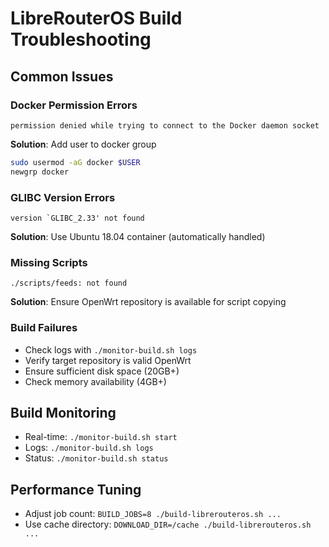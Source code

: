 # LibreRouterOS Build Troubleshooting

## Common Issues

### Docker Permission Errors
```
permission denied while trying to connect to the Docker daemon socket
```
**Solution**: Add user to docker group
```bash
sudo usermod -aG docker $USER
newgrp docker
```

### GLIBC Version Errors
```
version `GLIBC_2.33' not found
```
**Solution**: Use Ubuntu 18.04 container (automatically handled)

### Missing Scripts
```
./scripts/feeds: not found
```
**Solution**: Ensure OpenWrt repository is available for script copying

### Build Failures
- Check logs with `./monitor-build.sh logs`
- Verify target repository is valid OpenWrt
- Ensure sufficient disk space (20GB+)
- Check memory availability (4GB+)

## Build Monitoring
- Real-time: `./monitor-build.sh start`
- Logs: `./monitor-build.sh logs`
- Status: `./monitor-build.sh status`

## Performance Tuning
- Adjust job count: `BUILD_JOBS=8 ./build-librerouteros.sh ...`
- Use cache directory: `DOWNLOAD_DIR=/cache ./build-librerouteros.sh ...`
